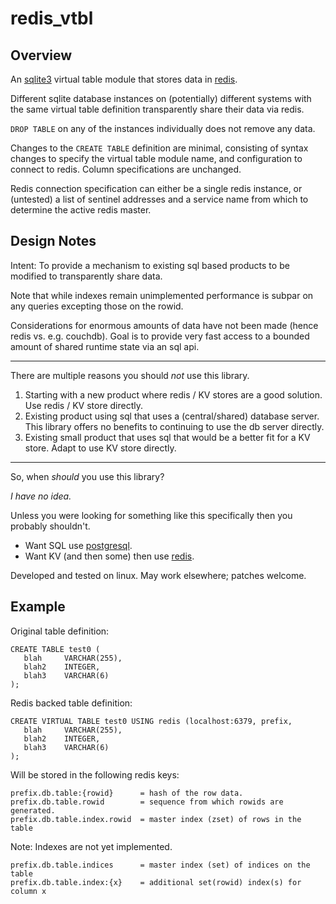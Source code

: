 redis_vtbl
==========

Overview
--------
An [sqlite3](http://www.sqlite.org/) virtual table module that stores data in [redis](http://redis.io/).

Different sqlite database instances on (potentially) different systems with the same virtual table definition transparently share their data via redis.

`DROP TABLE` on any of the instances individually does not remove any data.

Changes to the `CREATE TABLE` definition are minimal, consisting of syntax changes to specify the virtual table module name, and configuration to connect to redis. Column specifications are unchanged.

Redis connection specification can either be a single redis instance, or (untested) a list of sentinel addresses and a service name from which to determine the active redis master.


Design Notes
------------
Intent: To provide a mechanism to existing sql based products to be modified to transparently share data.

Note that while indexes remain unimplemented performance is subpar on any queries excepting those on the rowid.

Considerations for enormous amounts of data have not been made (hence redis vs. e.g. couchdb). Goal is to provide very fast access to a bounded amount of shared runtime state via an sql api.

 * * *

There are multiple reasons you should _not_ use this library.

1. Starting with a new product where redis / KV stores are a good solution. Use redis / KV store directly.
2. Existing product using sql that uses a (central/shared) database server. This library offers no benefits to continuing to use the db server directly.
3. Existing small product that uses sql that would be a better fit for a KV store. Adapt to use KV store directly.

 * * *

So, when _should_ you use this library?

*I have no idea.*

Unless you were looking for something like this specifically then you probably shouldn't.

 * Want SQL use [postgresql](http://www.postgresql.org/).
 * Want KV (and then some) then use [redis](http://redis.io/).


Developed and tested on linux. May work elsewhere; patches welcome.

Example
-------

Original table definition:

    CREATE TABLE test0 (
       blah     VARCHAR(255),
       blah2    INTEGER,
       blah3    VARCHAR(6)
    );

Redis backed table definition:

    CREATE VIRTUAL TABLE test0 USING redis (localhost:6379, prefix,
       blah     VARCHAR(255),
       blah2    INTEGER,
       blah3    VARCHAR(6)
    );

Will be stored in the following redis keys:

    prefix.db.table:{rowid}      = hash of the row data.
    prefix.db.table.rowid        = sequence from which rowids are generated.
    prefix.db.table.index.rowid  = master index (zset) of rows in the table
    
Note: Indexes are not yet implemented.

    prefix.db.table.indices      = master index (set) of indices on the table
    prefix.db.table.index:{x}    = additional set(rowid) index(s) for column x

